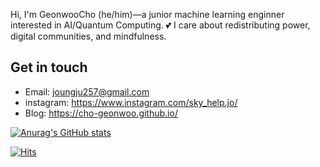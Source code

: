 
Hi, I'm GeonwooCho (he/him)—a junior machine learning enginner interested in AI/Quantum Computing. 💕 I care about redistributing power, digital communities, and mindfulness. 


## Get in touch
- Email: joungju257@gmail.com
- instagram: https://www.instagram.com/sky_help.jo/
- Blog: https://cho-geonwoo.github.io/


[![Anurag's GitHub stats](https://github-readme-stats.vercel.app/api?username=Cho-Geonwoo&show_icons=true&theme=radical)](https://github.com/anuraghazra/github-readme-stats)

[![Hits](https://hits.seeyoufarm.com/api/count/incr/badge.svg?url=https%3A%2F%2Fgithub.com%2FCho-Geonwoo&count_bg=%2379C83D&title_bg=%23555555&icon=&icon_color=%230B0B0B&title=hits&edge_flat=false)](https://hits.seeyoufarm.com)
